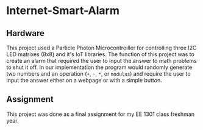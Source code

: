 # Internet-Smart-Alarm

## Hardware
This project used a Particle Photon Microcontroiller for controlling three I2C LED matrixes (8x8) and it's IoT libraries.  The function of this project was to create an alarm that required the user to input the answer to math problems to shut it off.  In our implementation the program would randomly generate two numbers and an operation (`+`, `-`, `*`, or `modulus`) and require the user to input the answer either on a webpage or with a simple button.

## Assignment
This project was done as a final assignment for my EE 1301 class freshman year.
